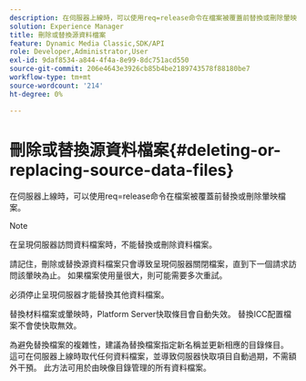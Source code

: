 ```yaml
---
description: 在伺服器上線時，可以使用req=release命令在檔案被覆蓋前替換或刪除暈映檔案。
solution: Experience Manager
title: 刪除或替換源資料檔案
feature: Dynamic Media Classic,SDK/API
role: Developer,Administrator,User
exl-id: 9daf8534-a844-4f4a-8e99-8dc751acd550
source-git-commit: 206e4643e3926cb85b4be2189743578f88180be7
workflow-type: tm+mt
source-wordcount: '214'
ht-degree: 0%

---
```


# 刪除或替換源資料檔案{#deleting-or-replacing-source-data-files}

在伺服器上線時，可以使用req=release命令在檔案被覆蓋前替換或刪除暈映檔案。

>[!NOTE]
>
>在呈現伺服器訪問資料檔案時，不能替換或刪除資料檔案。

請記住，刪除或替換源資料檔案只會導致呈現伺服器關閉檔案，直到下一個請求訪問該暈映為止。 如果檔案使用量很大，則可能需要多次重試。

必須停止呈現伺服器才能替換其他資料檔案。

替換材料檔案或暈映時，Platform Server快取條目會自動失效。 替換ICC配置檔案不會使快取無效。

為避免替換檔案的複雜性，建議為替換檔案指定新名稱並更新相應的目錄條目。 這可在伺服器上線時取代任何資料檔案，並導致伺服器快取項目自動過期，不需額外干預。 此方法可用於由映像目錄管理的所有資料檔案。
